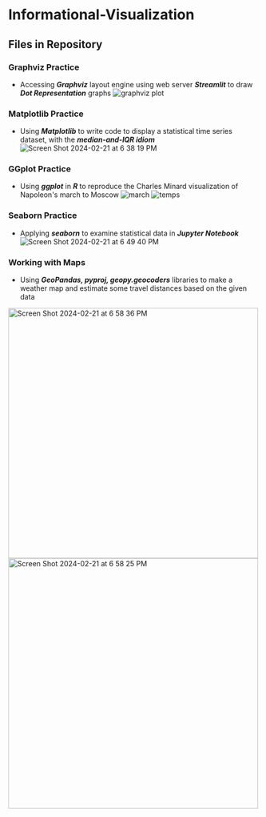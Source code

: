 # Informational-Visualization
## Files in Repository
### Graphviz Practice
- Accessing **_Graphviz_** layout engine using web server **_Streamlit_** to draw **_Dot Representation_** graphs
![graphviz plot](https://github.com/anzowu527/Informational-Visualization/assets/77874807/d538c6a4-983f-46e6-8b8a-41ad8d256c3e)
### Matplotlib Practice
- Using **_Matplotlib_** to write code to display a statistical time series dataset, with the **_median-and-IQR idiom_**
![Screen Shot 2024-02-21 at 6 38 19 PM](https://github.com/anzowu527/Informational-Visualization/assets/77874807/fb8e3864-814d-4ed4-bdb5-70b703d42bf3)
### GGplot Practice
- Using **_ggplot_** in **_R_** to reproduce the Charles Minard visualization of Napoleon's march to Moscow
![march](https://github.com/anzowu527/Informational-Visualization/assets/77874807/861d22bc-8785-4b2a-9f8c-7b538cd0c38a)
![temps](https://github.com/anzowu527/Informational-Visualization/assets/77874807/13d27137-ae8f-4e09-bb98-9bcf1c52b410)
### Seaborn Practice
- Applying **_seaborn_** to examine statistical data in **_Jupyter Notebook_**
![Screen Shot 2024-02-21 at 6 49 40 PM](https://github.com/anzowu527/Informational-Visualization/assets/77874807/7330ef8c-a17e-4b81-a74c-239068e16e10)
### Working with Maps
- Using **_GeoPandas, pyproj, geopy.geocoders_** libraries to make a weather map and estimate some travel distances based on the given data
<img width="500" alt="Screen Shot 2024-02-21 at 6 58 36 PM" src="https://github.com/anzowu527/Informational-Visualization/assets/77874807/8cb54acc-0972-4d48-90de-d94f498ae5a8">
<img width="500" alt="Screen Shot 2024-02-21 at 6 58 25 PM" src="https://github.com/anzowu527/Informational-Visualization/assets/77874807/aca4c3a5-c04c-4fb3-a560-ea5f606c0a20">
